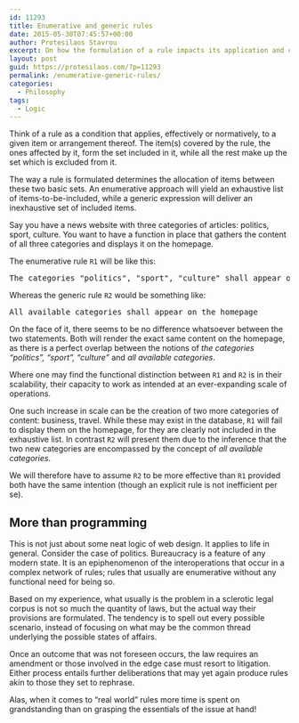 ```yaml
---
id: 11293
title: Enumerative and generic rules
date: 2015-05-30T07:45:57+00:00
author: Protesilaos Stavrou
excerpt: On how the formulation of a rule impacts its application and capacity to function as intended in operations that increase in scale.
layout: post
guid: https://protesilaos.com/?p=11293
permalink: /enumerative-generic-rules/
categories:
  - Philosophy
tags:
  - Logic
---
```

Think of a rule as a condition that applies, effectively or normatively, to a given item or arrangement thereof. The item(s) covered by the rule, the ones affected by it, form the set included in it, while all the rest make up the set which is excluded from it.

The way a rule is formulated determines the allocation of items between these two basic sets. An enumerative approach will yield an exhaustive list of items-to-be-included, while a generic expression will deliver an inexhaustive set of included items.

Say you have a news website with three categories of articles: politics, sport, culture. You want to have a function in place that gathers the content of all three categories and displays it on the homepage.

The enumerative rule `R1` will be like this:

<pre>The categories "politics", "sport", "culture" shall appear on the homepage</pre>

Whereas the generic rule `R2` would be something like:

<pre>All available categories shall appear on the homepage</pre>

On the face of it, there seems to be no difference whatsoever between the two statements. Both will render the exact same content on the homepage, as there is a perfect overlap between the notions of _the categories &#8220;politics&#8221;, &#8220;sport&#8221;, &#8220;culture&#8221;_ and _all available categories_.

Where one may find the functional distinction between `R1` and `R2` is in their scalability, their capacity to work as intended at an ever-expanding scale of operations.

One such increase in scale can be the creation of two more categories of content: business, travel. While these may exist in the database, `R1` will fail to display them on the homepage, for they are clearly not included in the exhaustive list. In contrast `R2` will present them due to the inference that the two new categories are encompassed by the concept of _all available categories_.

We will therefore have to assume `R2` to be more effective than `R1` provided both have the same intention (though an explicit rule is not inefficient per se).

## More than programming

This is not just about some neat logic of web design. It applies to life in general. Consider the case of politics. Bureaucracy is a feature of any modern state. It is an epiphenomenon of the interoperations that occur in a complex network of rules; rules that usually are enumerative without any functional need for being so.

Based on my experience, what usually is the problem in a sclerotic legal corpus is not so much the quantity of laws, but the actual way their provisions are formulated. The tendency is to spell out every possible scenario, instead of focusing on what may be the common thread underlying the possible states of affairs.

Once an outcome that was not foreseen occurs, the law requires an amendment or those involved in the edge case must resort to litigation. Either process entails further deliberations that may yet again produce rules akin to those they set to rephrase.

Alas, when it comes to &#8220;real world&#8221; rules more time is spent on grandstanding than on grasping the essentials of the issue at hand!